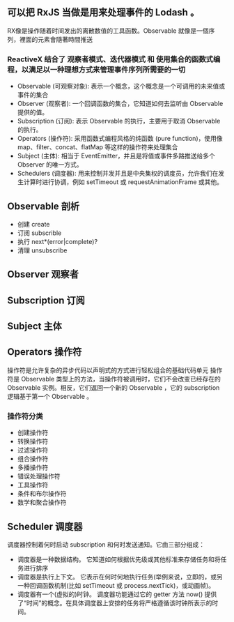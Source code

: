 ## 可以把 RxJS 当做是用来处理事件的 Lodash 。
RX像是操作随着时间发出的离散数值的工具函数。Observable 就像是一個序列，裡面的元素會隨著時間推送

### ReactiveX 结合了 观察者模式、迭代器模式 和 使用集合的函数式编程，以满足以一种理想方式来管理事件序列所需要的一切

+ Observable (可观察对象): 表示一个概念，这个概念是一个可调用的未来值或事件的集合
+ Observer (观察者): 一个回调函数的集合，它知道如何去监听由 Observable 提供的值。
+ Subscription (订阅): 表示 Observable 的执行，主要用于取消 Observable 的执行。
+ Operators (操作符): 采用函数式编程风格的纯函数 (pure function)，使用像 map、filter、concat、flatMap 等这样的操作符来处理集合
+ Subject (主体): 相当于 EventEmitter，并且是将值或事件多路推送给多个 Observer 的唯一方式。
+ Schedulers (调度器): 用来控制并发并且是中央集权的调度员，允许我们在发生计算时进行协调，例如 setTimeout 或 requestAnimationFrame 或其他。

## Observable 剖析
+ 创建 create
+ 订阅 subscrible
+ 执行 next*(error|complete)?
+ 清理 unsubscribe

## Observer 观察者

## Subscription 订阅

## Subject 主体

## Operators 操作符
操作符是允许复杂的异步代码以声明式的方式进行轻松组合的基础代码单元
操作符是 Observable 类型上的方法，当操作符被调用时，它们不会改变已经存在的 Observable 实例。相反，它们返回一个新的 Observable ，它的 subscription 逻辑基于第一个 Observable 。

### 操作符分类
+ 创建操作符
+ 转换操作符
+ 过滤操作符
+ 组合操作符
+ 多播操作符
+ 错误处理操作符
+ 工具操作符
+ 条件和布尔操作符
+ 数学和聚合操作符

## Scheduler 调度器
调度器控制着何时启动 subscription 和何时发送通知。它由三部分组成：
+ 调度器是一种数据结构。 它知道如何根据优先级或其他标准来存储任务和将任务进行排序
+ 调度器是执行上下文。 它表示在何时何地执行任务(举例来说，立即的，或另一种回调函数机制(比如 setTimeout 或 process.nextTick)，或动画帧)。
+ 调度器有一个(虚拟的)时钟。 调度器功能通过它的 getter 方法 now() 提供了“时间”的概念。在具体调度器上安排的任务将严格遵循该时钟所表示的时间。